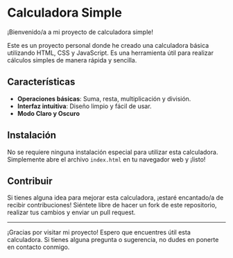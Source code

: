 # Calculadora Simple

¡Bienvenido/a a mi proyecto de calculadora simple!

Este es un proyecto personal donde he creado una calculadora básica utilizando HTML, CSS y JavaScript. Es una herramienta útil para realizar cálculos simples de manera rápida y sencilla.

## Características

- **Operaciones básicas**: Suma, resta, multiplicación y división.
- **Interfaz intuitiva**: Diseño limpio y fácil de usar.
- **Modo Claro y Oscuro**

## Instalación

No se requiere ninguna instalación especial para utilizar esta calculadora. Simplemente abre el archivo `index.html` en tu navegador web y ¡listo!

## Contribuir

Si tienes alguna idea para mejorar esta calculadora, ¡estaré encantado/a de recibir contribuciones! Siéntete libre de hacer un fork de este repositorio, realizar tus cambios y enviar un pull request.

---

¡Gracias por visitar mi proyecto! Espero que encuentres útil esta calculadora. Si tienes alguna pregunta o sugerencia, no dudes en ponerte en contacto conmigo.
